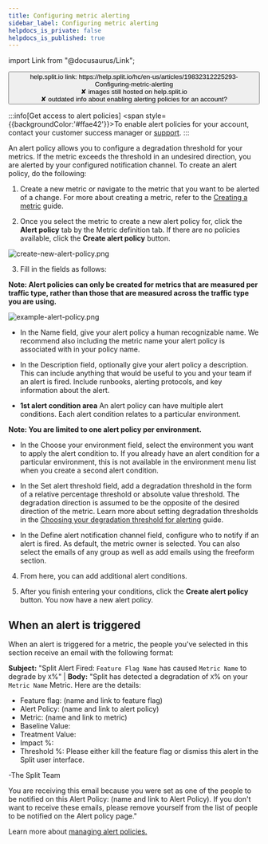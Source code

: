 ```yaml
---
title: Configuring metric alerting
sidebar_label: Configuring metric alerting
helpdocs_is_private: false
helpdocs_is_published: true
---
```


import Link from "@docusaurus/Link";

<p>
  <button style={{borderRadius:'8px', border: '1px', fontFamily: 'Courier New', fontWeight:'800', textAlign:'left'}}> help.split.io link: https://help.split.io/hc/en-us/articles/19832312225293-Configuring-metric-alerting <br /> ✘ images still hosted on help.split.io <br /> <span style={{backgroundColor:'#ffae42'}}>✘ outdated info about enabling alerting policies for an account?</span> </button>
</p>

:::info[Get access to alert policies]
<span style={{backgroundColor:'#ffae42'}}>To enable alert policies for your account, contact your customer success manager or [support](mailto:support@split.io).</span>
:::

An alert policy allows you to configure a degradation threshold for your metrics. If the metric exceeds the threshold in an undesired direction, you are alerted by your configured notification channel. To create an alert policy, do the following:

1. Create a new metric or navigate to the metric that you want to be alerted of a change. For more about creating a metric, refer to the [Creating a metric](https://help.split.io/hc/en-us/articles/360020586132-Create-a-metric) guide. 

2. Once you select the metric to create a new alert policy for, click the **Alert policy** tab by the Metric definition tab. If there are no policies available, click the **Create alert policy** button.

<p>
  <img src="https://help.split.io/hc/article_attachments/12488519234445" alt="create-new-alert-policy.png" />
</p>

 3. Fill in the fields as follows:

**Note: Alert policies can only be created for metrics that are measured per traffic type, rather than those that are measured across the traffic type you are using.**

<p>
     <img src="https://help.split.io/guide-media/01H1YRF13KBGR34Y0FND3121M3" alt="example-alert-policy.png" />
 </p>

  * In the Name field, give your alert policy a human recognizable name. We recommend also including the metric name your alert policy is associated with in your policy name. 

  * In the Description field, optionally give your alert policy a description. This can include anything that would be useful to you and your team if an alert is fired. Include runbooks, alerting protocols, and key information about the alert.

  * **1st alert condition area** An alert policy can have multiple alert conditions. Each alert condition relates to a particular environment. 

**Note: You are limited to one alert policy per environment.**

 * In the Choose your environment field, select the environment you want to apply the alert condition to. If you already have an alert condition for a particular environment, this is not available in the environment menu list when you create a second alert condition. 

* In the Set alert threshold field, add a degradation threshold in the form of a relative percentage threshold or absolute value threshold. The degradation direction is assumed to be the opposite of the desired direction of the metric. Learn more about setting degradation thresholds in the [Choosing your degradation threshold for alerting](https://help.split.io/hc/en-us/articles/360030908431-Choosing-your-degradation-threshold-for-alerting) guide.

* In the Define alert notification channel field, configure who to notify if an alert is fired. As default, the metric owner is selected. You can also select the emails of any group as well as add emails using the freeform section. 

4. From here, you can add additional alert conditions.

5. After you finish entering your conditions, click the **Create alert policy** button. You now have a new alert policy.

## When an alert is triggered

When an alert is triggered for a metric, the people you've selected in this section receive an email with the following format:

**Subject:** "Split Alert Fired: `Feature Flag Name` has caused `Metric Name` to degrade by `X`%" |
**Body:**	"Split has detected a degradation of `X`% on your `Metric Name` Metric. Here are the details:
* Feature flag: (name and link to feature flag)
* Alert Policy: (name and link to alert policy)
* Metric: (name and link to metric)
* Baseline Value: 
* Treatment Value:
* Impact %:
* Threshold %: 
Please either kill the feature flag or dismiss this alert in the Split user interface.

-The Split Team

You are receiving this email because you were set as one of the people to be notified on this Alert Policy: (name and link to Alert Policy). If you don't want to receive these emails, please remove yourself from the list of people to be notified on the Alert policy page." 

Learn more about [managing alert policies.](https://help.split.io/hc/en-us/articles/360030045491)